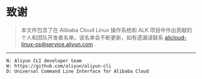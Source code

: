 致谢
====

> 本文件包含了在 Alibaba Cloud Linux 操作系统和 ALK 项目中作出贡献的个人和团队开发者名单。该名单会不断更新，如有遗漏请联系 alicloud-linux-os@service.aliyun.com .

----------------------------

```
N: Aliyun CLI developer team
W: https://github.com/aliyun/aliyun-cli
D: Universal Command Line Interface for Alibaba Cloud
```
